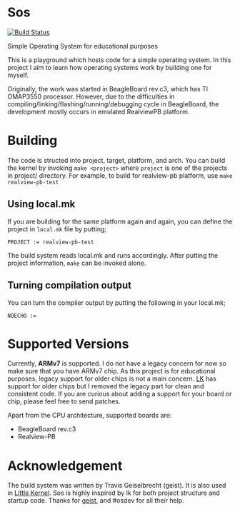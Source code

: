 Sos
===

[![Build Status](https://travis-ci.org/eren/sos.svg?branch=master)](https://travis-ci.org/eren/sos)

Simple Operating System for educational purposes

This is a playground which hosts code for a simple operating system.
In this project I aim to learn how operating systems work by building
one for myself.

Originally, the work was started in BeagleBoard rev.c3, which has TI
OMAP3550 processor. However, due to the difficulties in
compiling/linking/flashing/running/debugging cycle in BeagleBoard, the
development mostly occurs in emulated RealviewPB platform.

Building
========
The code is structed into project, target, platform, and arch. You can
build the kernel by invoking ``make <project>`` where ``project`` is one
of the projects in project/ directory. For example, to build for
realview-pb platform, use ``make realview-pb-test``

Using local.mk
--------------
If you are building for the same platform again and again, you can
define the project in ``local.mk`` file by putting;

``PROJECT := realview-pb-test``

The build system reads local.mk and runs accordingly. After putting the
project information, ``make`` can be invoked alone.

Turning compilation output
--------------------------
You can turn the compiler output by putting the following in your
local.mk;

``NOECHO := ``

Supported Versions
==================
Currently, **ARMv7** is supported. I do not have a legacy concern for now so
make sure that you have ARMv7 chip. As this project is for educational
purposes, legacy support for older chips is not a main concern.
[LK][1] has support for older chips but I removed the legacy part for
clean and consistent code. If you are curious about adding a support for
your board or chip, please feel free to send patches.

Apart from the CPU architecture, supported boards are:
* BeagleBoard rev.c3
* Realview-PB

Acknowledgement
===============
The build system was written by Travis Geiselbrecht (geist). It is also
used in [Little Kernel][1]. Sos is highly
inspired by lk for both project structure and startup code. Thanks for
[geist][2], and #osdev for all their help.

[1]: http://github.com/travisg/lk
[2]: http://github.com/travisg
